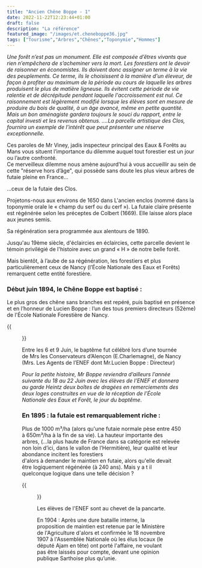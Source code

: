 ```yaml
---
title: "Ancien Chêne Boppe - 1"
date: 2022-11-22T12:23:44+01:00
draft: false
description: "La référence"
featured_image: "/images/et.cheneboppe36.jpg"
tags: ["Tourisme","Arbres","Chênes","Toponymie","Hommes"]
---
```


*Une forêt n’est pas un monument.
Elle est composée d’êtres vivants que rien n’empêchera de
s’acheminer vers la mort.
Les forestiers ont le devoir de raisonner en économistes. 
Ils doivent donc assigner un terme à la vie des peuplements.
Ce terme, ils le choisissent à la manière d'un éleveur, 
de façon à profiter au maximum de la période au cours de 
laquelle les arbres produisent le plus de matière ligneuse. 
Ils évitent cette période de vie ralentie et de décrépitude 
pendant laquelle l'accroissement est nul.
Ce raisonnement est légèrement modifié lorsque les élèves 
sont  en mesure de produire du bois de qualité, à un âge avancé,
même en petite quantité. 
Mais un bon aménagiste gardera toujours le souci du rapport, 
entre le capital investi et  les revenus obtenus.
….La parcelle artistique des Clos, fournira un exemple de 
l’intérêt que peut présenter une réserve exceptionnelle.*

Ces paroles de Mr Viney, jadis inspecteur principal des
Eaux & Forêts au Mans vous situent l’importance du dilemme
auquel tout forestier est un jour ou l’autre confronté.   
Ce merveilleux dilemme nous amène aujourd’hui à vous 
accueillir au sein de cette  "réserve hors d’âge", 
qui possède sans doute les plus vieux arbres de futaie 
pleine en France… 

…ceux de  la futaie des Clos. 

Projetons-nous aux environs de 1650 dans L'ancien enclos
(nommé dans la toponymie orale le « champ du serf ou du cerf »). 
La futaie claire présente est régénérée selon les préceptes
de Colbert (1669). Elle laisse  alors place aux jeunes semis. 

Sa régénération sera programmée aux alentours de 1890.

Jusqu'au 19ème siècle, d'éclaircies en éclaircies, 
cette parcelle devient le témoin privilégié de
l'histoire avec un grand « H » de notre belle forêt. 

Mais bientôt, à l’aube de sa régénération, les forestiers 
et plus particulièrement ceux de Nancy 
(l’École Nationale des Eaux et Forêts)
remarquent cette entité forestière.

### Début juin 1894, le Chêne Boppe est baptisé :

Le plus gros des chêne sans branches est repéré, 
puis baptisé en présence et en l’honneur de Lucien Boppe :
l’un des tous premiers directeurs (52ème) de 
l'École Nationale Forestière de Nancy. 

{{<figure src="/images/articles/boppedirecteur.jpg" title="Lucien Boppe, Directeur de l'ENEF">}}

Entre les 6 et 9 Juin, le baptême fut célébré lors d’une tournée de
Mrs les  Conservateurs d’Alençon (E.Charlemagne), de Nancy 
(Mrs. Les Agents de l’ENEF dont Mr.Lucien Boppe : Directeur) 

*Pour la petite histoire, Mr Boppe reviendra d’ailleurs l’année suivante 
du 18 au 22 Juin avec les élèves de l’ENEF et donnera au garde Heintz deux boîtes
de dragées en remerciements des deux loges construites en vue de la réception 
de l’École Nationale des Eaux et Forêt, le jour du baptême*.


### En 1895 : la futaie est remarquablement riche : 
 
Plus de 1000 m³/ha (alors qu'une futaie normale pèse entre 450 à 650m³/ha à la fin de sa vie).
La hauteur importante des arbres, (…la plus haute de France dans sa catégorie est relevée non loin d’ici, 
dans le vallon de l’Hermitière), leur qualité et leur abondance incitent les forestiers  
d'alors  à demander le maintien en futaie, alors qu'elle devait être logiquement régénérée (à 240 ans). 
Mais y a t il quelconque logique dans une telle décision ?

{{<figure src="/images/articles/1897boppe.jpg" title="1897 - Rénovation de la pancarte du chêne Boppe">}}

Les élèves de l'ENEF sont au chevet de la pancarte.
  
En 1904 : Après une dure bataille interne, la proposition de maintien est retenue par  le  Ministère  de  l'Agriculture d'alors et confirmée le 18 novembre 1907 à l'Assemblée Nationale où les élus locaux (le député Ajam en tête) ont porté l'affaire, ne voulant pas être laissés pour compte, devant une opinion publique Sarthoise plus qu’unie. 
